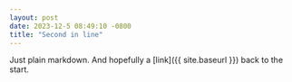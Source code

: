 ```yaml
---
layout: post
date: 2023-12-5 08:49:10 -0800
title: "Second in line"
---
```


Just plain markdown.
And hopefully a [link]({{ site.baseurl }}) back to the start.
